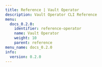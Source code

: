 ```yaml
---
title: Reference | Vault Operator
description: Vault Operator CLI Reference
menu:
  docs_0.2.0:
    identifier: reference-operator
    name: Vault Operator
    weight: 10
    parent: reference
menu_name: docs_0.2.0
info:
  version: 0.2.0
---
```


